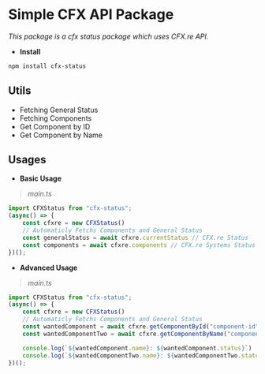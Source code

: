 # Simple CFX API Package
*This package is a cfx status package which uses CFX.re API.*

- **Install**
```bash
npm install cfx-status
```

## Utils
- Fetching General Status
- Fetching Components
- Get Component by ID
- Get Component by Name

## Usages

- **Basic Usage**
> *main.ts*
```ts
import CFXStatus from "cfx-status";
(async() => {
    const cfxre = new CFXStatus()
    // Automaticly Fetchs Components and General Status
    const generalStatus = await cfxre.currentStatus // CFX.re Status
    const components = await cfxre.components // CFX.re Systems Status
})();
```

- **Advanced Usage**
> *main.ts*
```ts
import CFXStatus from "cfx-status";
(async() => {
    const cfxre = new CFXStatus()
    // Automaticly Fetchs Components and General Status
    const wantedComponent = await cfxre.getComponentById("component-id")
    const wantedComponentTwo = await cfxre.getComponentByName("component-name")

    console.log(`${wantedComponent.name}: ${wantedComponent.status}`)
    console.log(`${wantedComponentTwo.name}: ${wantedComponentTwo.status}`)
})();
```